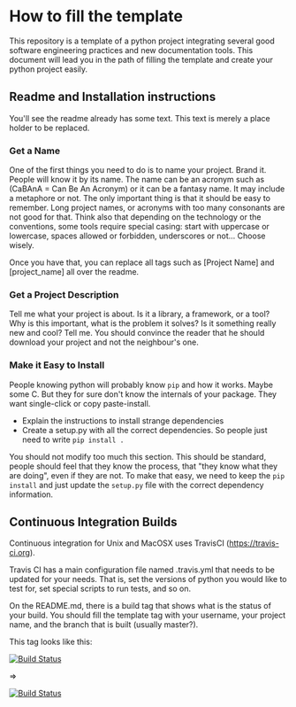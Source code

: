 # How to fill the template

This repository is a template of a python project integrating several good software engineering practices and new documentation tools. This document will lead you in the path of filling the template and create your python project easily.

## Readme and Installation instructions

You'll see the readme already has some text. This text is merely a place holder to be replaced.

### Get a Name

One of the first things you need to do is to name your project. Brand it. People will know it by its name. The name can be an acronym such as (CaBAnA = Can Be An Acronym) or it can be a fantasy name. It may include a metaphore or not. The only important thing is that it should be easy to remember. Long project names, or acronyms with too many consonants are not good for that. 
Think also that depending on the technology or the conventions, some tools require special casing: start with uppercase or lowercase, spaces allowed or forbidden, underscores or not... Choose wisely.

Once you have that, you can replace all tags such as [Project Name] and [project_name] all over the readme.


### Get a Project Description

Tell me what your project is about. Is it a library, a framework, or a tool? Why is this important, what is the problem it solves? Is it something really new and cool? Tell me. You should convince the reader that he should download your project and not the neighbour's one.

### Make it Easy to Install

People knowing python will probably know `pip` and how it works. Maybe some C. But they for sure don't know the internals of your package. They want single-click or copy paste-install.
  - Explain the instructions to install strange dependencies
  - Create a setup.py with all the correct dependencies. So people just need to write `pip install .`
  
You should not modify too much this section. This should be standard, people should feel that they know the process, that "they know what they are doing", even if they are not.
To make that easy, we need to keep the `pip install` and just update the `setup.py` file with the correct dependency information.

## Continuous Integration Builds

Continuous integration for Unix and MacOSX uses TravisCI (https://travis-ci.org).

Travis CI has a main configuration file named .travis.yml that needs to be updated for your needs. That is, set the versions of python you would like to test for, set special scripts to run tests, and so on.

On the README.md, there is a build tag that shows what is the status of your build. You should fill the template tag with your username, your project name, and the branch that is built (usually master?).

This tag looks like this:

[![Build Status](https://travis-ci.org/[your_username]/[project_name].svg?branch=[branch_to_test])](https://travis-ci.org/[your_username]/[project_name])

 =>
 
[![Build Status](https://travis-ci.org/guillep/project.svg?branch=master)](https://travis-ci.org/guille/project)